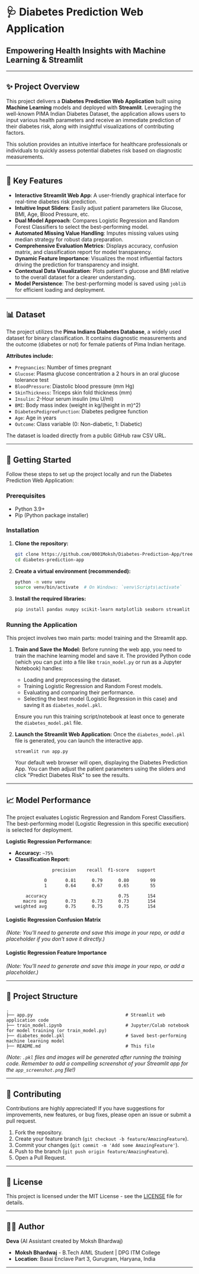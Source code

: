 
# 🩺 Diabetes Prediction Web Application

## Empowering Health Insights with Machine Learning & Streamlit

-----

## ✨ Project Overview

This project delivers a **Diabetes Prediction Web Application** built using **Machine Learning** models and deployed with **Streamlit**. Leveraging the well-known PIMA Indian Diabetes Dataset, the application allows users to input various health parameters and receive an immediate prediction of their diabetes risk, along with insightful visualizations of contributing factors.

This solution provides an intuitive interface for healthcare professionals or individuals to quickly assess potential diabetes risk based on diagnostic measurements.

-----

## 🎯 Key Features

  * **Interactive Streamlit Web App**: A user-friendly graphical interface for real-time diabetes risk prediction.
  * **Intuitive Input Sliders**: Easily adjust patient parameters like Glucose, BMI, Age, Blood Pressure, etc.
  * **Dual Model Approach**: Compares Logistic Regression and Random Forest Classifiers to select the best-performing model.
  * **Automated Missing Value Handling**: Imputes missing values using median strategy for robust data preparation.
  * **Comprehensive Evaluation Metrics**: Displays accuracy, confusion matrix, and classification report for model transparency.
  * **Dynamic Feature Importance**: Visualizes the most influential factors driving the prediction for transparency and insight.
  * **Contextual Data Visualization**: Plots patient's glucose and BMI relative to the overall dataset for a clearer understanding.
  * **Model Persistence**: The best-performing model is saved using `joblib` for efficient loading and deployment.

-----

## 📊 Dataset

The project utilizes the **Pima Indians Diabetes Database**, a widely used dataset for binary classification. It contains diagnostic measurements and the outcome (diabetes or not) for female patients of Pima Indian heritage.

**Attributes include:**

  * `Pregnancies`: Number of times pregnant
  * `Glucose`: Plasma glucose concentration a 2 hours in an oral glucose tolerance test
  * `BloodPressure`: Diastolic blood pressure (mm Hg)
  * `SkinThickness`: Triceps skin fold thickness (mm)
  * `Insulin`: 2-Hour serum insulin (mu U/ml)
  * `BMI`: Body mass index (weight in kg/(height in m)^2)
  * `DiabetesPedigreeFunction`: Diabetes pedigree function
  * `Age`: Age in years
  * `Outcome`: Class variable (0: Non-diabetic, 1: Diabetic)

The dataset is loaded directly from a public GitHub raw CSV URL.

-----

## 🚀 Getting Started

Follow these steps to set up the project locally and run the Diabetes Prediction Web Application:

### Prerequisites

  * Python 3.9+
  * Pip (Python package installer)

### Installation

1.  **Clone the repository:**

    ```bash
    git clone https://github.com/0001Moksh/Diabetes-Prediction-App/tree/main
    cd diabetes-prediction-app
    ```

2.  **Create a virtual environment (recommended):**

    ```bash
    python -m venv venv
    source venv/bin/activate  # On Windows: `venv\Scripts\activate`
    ```

3.  **Install the required libraries:**

    ```bash
    pip install pandas numpy scikit-learn matplotlib seaborn streamlit joblib
    ```

### Running the Application

This project involves two main parts: model training and the Streamlit app.

1.  **Train and Save the Model:**
    Before running the web app, you need to train the machine learning model and save it.
    The provided Python code (which you can put into a file like `train_model.py` or run as a Jupyter Notebook) handles:

      * Loading and preprocessing the dataset.
      * Training Logistic Regression and Random Forest models.
      * Evaluating and comparing their performance.
      * Selecting the best model (Logistic Regression in this case) and saving it as `diabetes_model.pkl`.

    Ensure you run this training script/notebook at least once to generate the `diabetes_model.pkl` file.

2.  **Launch the Streamlit Web Application:**
    Once the `diabetes_model.pkl` file is generated, you can launch the interactive app.

    ```bash
    streamlit run app.py
    ```

    Your default web browser will open, displaying the Diabetes Prediction App. You can then adjust the patient parameters using the sliders and click "Predict Diabetes Risk" to see the results.

-----

## 📈 Model Performance

The project evaluates Logistic Regression and Random Forest Classifiers. The best-performing model (Logistic Regression in this specific execution) is selected for deployment.

**Logistic Regression Performance:**

  * **Accuracy:** `~75%`
  * **Classification Report:**
    ```
                  precision    recall  f1-score   support

               0       0.81      0.79      0.80        99
               1       0.64      0.67      0.65        55

        accuracy                           0.75       154
       macro avg       0.73      0.73      0.73       154
    weighted avg       0.75      0.75      0.75       154
    ```

#### Logistic Regression Confusion Matrix

*(Note: You'll need to generate and save this image in your repo, or add a placeholder if you don't save it directly.)*

#### Logistic Regression Feature Importance

*(Note: You'll need to generate and save this image in your repo, or add a placeholder.)*

-----

## 📂 Project Structure

```
.
├── app.py                                   # Streamlit web application code
├── train_model.ipynb                        # Jupyter/Colab notebook for model training (or train_model.py)
├── diabetes_model.pkl                       # Saved best-performing machine learning model
├── README.md                                # This file
```

*(Note: `.pkl` files and images will be generated after running the training code. Remember to add a compelling screenshot of your Streamlit app for the `app_screenshot.png` file\!)*

-----

## 🤝 Contributing

Contributions are highly appreciated\! If you have suggestions for improvements, new features, or bug fixes, please open an issue or submit a pull request.

1.  Fork the repository.
2.  Create your feature branch (`git checkout -b feature/AmazingFeature`).
3.  Commit your changes (`git commit -m 'Add some AmazingFeature'`).
4.  Push to the branch (`git push origin feature/AmazingFeature`).
5.  Open a Pull Request.

-----

## 📄 License

This project is licensed under the MIT License - see the [LICENSE](https://www.google.com/search?q=LICENSE) file for details.

-----

## 🧑‍💻 Author

**Deva** (AI Assistant created by Moksh Bhardwaj)

  * **Moksh Bhardwaj** - B.Tech AIML Student | DPG ITM College
  * **Location**: Basai Enclave Part 3, Gurugram, Haryana, India

-----
